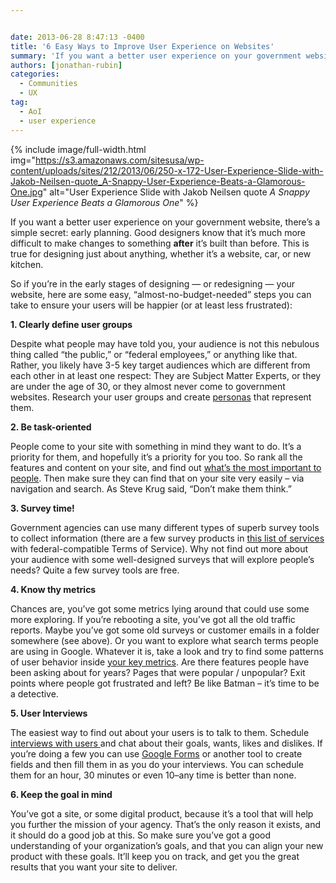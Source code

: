 ```yaml
---


date: 2013-06-28 8:47:13 -0400
title: '6 Easy Ways to Improve User Experience on Websites'
summary: 'If you want a better user experience on your government website, there’s a simple secret\: early planning. &nbsp;Good designers know that it&amp;#8217;s much more difficult to make changes to something&nbsp;after&nbsp;it&amp;#8217;s built than before. This is true for designing'
authors: [jonathan-rubin]
categories:
  - Communities
  - UX
tag:
  - AoI
  - user experience
---
```



{% include image/full-width.html img="https://s3.amazonaws.com/sitesusa/wp-content/uploads/sites/212/2013/06/250-x-172-User-Experience-Slide-with-Jakob-Neilsen-quote_A-Snappy-User-Experience-Beats-a-Glamorous-One.jpg" alt="User Experience Slide with Jakob Neilsen quote _A Snappy User Experience Beats a Glamorous One_" %}

If you want a better user experience on your government website, there’s  a simple secret: early planning.  Good designers know that it&#8217;s much more difficult to make changes to something **after** it&#8217;s built than before. This is true for designing just about anything, whether it&#8217;s a website, car, or new kitchen.

So if you&#8217;re in the early stages of designing &#8212; or redesigning &#8212; your website, here are some easy, “almost-no-budget-needed” steps you can take to ensure your users will be happier (or at least less frustrated):

**1. Clearly define user groups**
  
Despite what people may have told you, your audience is not this nebulous thing called “the public,” or “federal employees,” or anything like that. Rather, you likely have 3-5 key target audiences which are different from each other in at least one respect: They are Subject Matter Experts, or they are under the age of 30, or they almost never come to government websites. Research your user groups and create <a href="http://www.usability.gov/methods/analyze_current/personas.html" target="_blank">personas</a> that represent them.

**2. Be task-oriented**
  
People come to your site with something in mind they want to do. It’s  a priority for them, and hopefully it’s  a priority for you too. So rank all the features and content on your site, and find out <a href="http://www.usability.gov/how-to-and-tools/methods/task-analysis.html" target="_blank">what’s  the most important to people</a>. Then make sure they can find that on your site very easily – via navigation and search. As Steve Krug said, &#8220;Don&#8217;t make them think.&#8221;

**3. Survey time!**
  
Government agencies can use many different types of superb survey tools to collect information (there are a few survey products in <a title="Negotiated Terms of Service Agreements" href="https://www.WHATEVER/resources/negotiated-terms-of-service-agreements/" target="_blank">this list of services</a> with federal-compatible Terms of Service).  Why not find out more about your audience with some well-designed surveys that will explore people’s  needs?  Quite a few survey tools are free.

**4. Know thy metrics**
  
Chances are, you’ve got some metrics lying around that could use some more exploring. If you’re rebooting a site, you’ve got all the old traffic reports. Maybe you’ve got some old surveys or customer emails in a folder somewhere (see above). Or you want to explore what search terms people are using in Google. Whatever it is, take a look and try to find some patterns of user behavior inside <a title="With Measurable Usability Goals – We All Score" href="https://www.WHATEVER/2013/10/28/with-measurable-usability-goals-we-all-score-2/" target="_blank">your key metrics</a>. Are there features people have been asking about for years? Pages that were popular / unpopular? Exit points where people got frustrated and left? Be like Batman – it’s  time to be a detective.

**5. User Interviews**
  
The easiest way to find out about your users is to talk to them. Schedule<a href="http://www.usability.gov/methods/analyze_current/learn/individual.html" target="_blank"> interviews with users </a>and chat about their goals, wants, likes and dislikes. If you’re doing a few you can use <a href="https://support.google.com/drive/answer/87809?hl=en" target="_blank">Google Forms</a> or another tool to create fields and then fill them in as you do your interviews. You can schedule them for an hour, 30 minutes or even 10–any time is better than none.

**6. Keep the goal in mind**
  
You’ve got a site, or some digital product, because it’s  a tool that will help you further the mission of your agency. That’s  the only reason it exists, and it should do a good job at this. So make sure you’ve got a good understanding of your organization’s  goals, and that you can align your new product with these goals. It’ll keep you on track, and get you the great results that you want your site to deliver.
